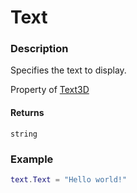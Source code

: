# Text
### Description
Specifies the text to display.

Property of [Text3D](/classes/Text3D/)

#### Returns
`string`

### Example
```lua
text.Text = "Hello world!"
```